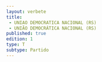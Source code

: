 ```yaml
---
layout: verbete
title:
 - UNIAO DEMOCRATICA NACIONAL (RS)
 - UNIÃO DEMOCRÁTICA NACIONAL (RS)
published: true
edition: 1  
type: T
subtype: Partido
---
```


